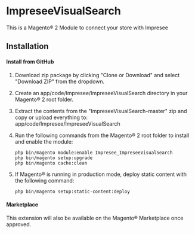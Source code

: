 # ImpreseeVisualSearch

This is a Magento® 2 Module to connect your store with Impresee

## Installation

#### Install from GitHub

1. Download zip package by clicking "Clone or Download" and select "Download ZIP" from the dropdown.

2. Create an app/code/Impresee/ImpreseeVisualSearch directory in your Magento® 2 root folder.

3. Extract the contents from the "ImpreseeVisualSearch-master" zip and copy or upload everything to:       
   app/code/Impresee/ImpreseeVisualSearch

4. Run the following commands from the Magento® 2 root folder to install and enable the module:

   ```
   php bin/magento module:enable Impresee_ImpreseeVisualSearch
   php bin/magento setup:upgrade
   php bin/magento cache:clean
   ```

5. If Magento® is running in production mode, deploy static content with the following command: 

   ```
   php bin/magento setup:static-content:deploy
   ```
#### Marketplace

This extension will also be available on the Magento® Marketplace once approved.
   

